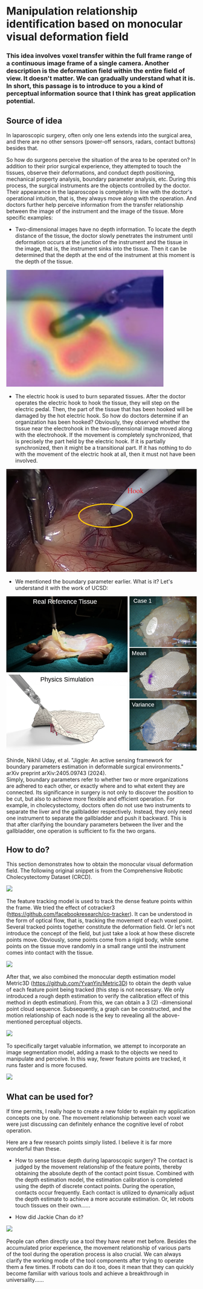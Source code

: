 # Manipulation relationship identification based on monocular visual deformation field

### This idea involves voxel transfer within the full frame range of a continuous image frame of a single camera. Another description is the deformation field within the entire field of view. It doesn't matter. We can gradually understand what it is. In short, this passage is to introduce to you a kind of perceptual information source that I think has great application potential.

## Source of idea

In laparoscopic surgery, often only one lens extends into the surgical area, and there are no other sensors (power-off sensors, radars, contact buttons) besides that. 

So how do surgeons perceive the situation of the area to be operated on? In addition to their prior surgical experience, they attempted to touch the tissues, observe their deformations, and conduct depth positioning, mechanical property analysis, boundary parameter analysis, etc. During this process, the surgical instruments are the objects controlled by the doctor. Their appearance in the laparoscope is completely in line with the doctor's operational intuition, that is, they always move along with the operation. And doctors further help perceive information from the transfer relationship between the image of the instrument and the image of the tissue. More specific examples:

* Two-dimensional images have no depth information. To locate the depth distance of the tissue, the doctor slowly penetrates the instrument until deformation occurs at the junction of the instrument and the tissue in the image, that is, the instrument sinks into the tissue. Then it can be determined that the depth at the end of the instrument at this moment is the depth of the tissue.

![](image/touch.png)

* The electric hook is used to burn separated tissues. After the doctor operates the electric hook to hook the tissue, they will step on the electric pedal. Then, the part of the tissue that has been hooked will be damaged by the hot electric hook. So how do doctors determine if an organization has been hooked? Obviously, they observed whether the tissue near the electrohook in the two-dimensional image moved along with the electrohook. If the movement is completely synchronized, that is precisely the part held by the electric hook. If it is partially synchronized, then it might be a transitional part. If it has nothing to do with the movement of the electric hook at all, then it must not have been involved.

![](image/hook.png)

* We mentioned the boundary parameter earlier. What is it? Let's understand it with the work of UCSD:

![](image/boundary.png)

Shinde, Nikhil Uday, et al. "Jiggle: An active sensing framework for boundary parameters estimation in deformable surgical environments." arXiv preprint arXiv:2405.09743 (2024).  
Simply, boundary parameters refer to whether two or more organizations are adhered to each other, or exactly where and to what extent they are connected. Its significance in surgery is not only to discover the position to be cut, but also to achieve more flexible and efficient operation. For example, in cholecystectomy, doctors often do not use two instruments to separate the liver and the gallbladder respectively. Instead, they only need one instrument to separate the gallbladder and push it backward. This is that after clarifying the boundary parameters between the liver and the gallbladder, one operation is sufficient to fix the two organs.

## How to do?

This section demonstrates how to obtain the monocular visual deformation field. The following original snippet is from the Comprehensive Robotic Cholecystectomy Dataset (CRCD).

![](image/B1_cut2.gif)

The feature tracking model is used to track the dense feature points within the frame. We tried the effect of cotracker3 (https://github.com/facebookresearch/co-tracker). It can be understood in the form of optical flow, that is, tracking the movement of each voxel point. Several tracked points together constitute the deformation field. Or let's not introduce the concept of the field, but just take a look at how these discrete points move. Obviously, some points come from a rigid body, while some points on the tissue move randomly in a small range until the instrument comes into contact with the tissue.

![](image/track.gif)

After that, we also combined the monocular depth estimation model Metric3D (https://github.com/YvanYin/Metric3D) to obtain the depth value of each feature point being tracked (this step is not necessary. We only introduced a rough depth estimation to verify the calibration effect of this method in depth estimation). From this, we can obtain a 3 (2) -dimensional point cloud sequence. Subsequently, a graph can be constructed, and the motion relationship of each node is the key to revealing all the above-mentioned perceptual objects.

![](image/animation.gif)

To specifically target valuable information, we attempt to incorporate an image segmentation model, adding a mask to the objects we need to manipulate and perceive. In this way, fewer feature points are tracked, it runs faster and is more focused.

![](image/cholecyst_spatracker_pred_track.gif)

## What can be used for?

If time permits, I really hope to create a new folder to explain my application concepts one by one. The movement relationship between each voxel we were just discussing can definitely enhance the cognitive level of robot operation.

Here are a few research points simply listed. I believe it is far more wonderful than these.

* How to sense tissue depth during laparoscopic surgery? The contact is judged by the movement relationship of the feature points, thereby obtaining the absolute depth of the contact point tissue. Combined with the depth estimation model, the estimation calibration is completed using the depth of discrete contact points. During the operation, contacts occur frequently. Each contact is utilized to dynamically adjust the depth estimate to achieve a more accurate estimation. Or, let robots touch tissues on their own......

* How did Jackie Chan do it?

![](image/Chan.gif)

People can often directly use a tool they have never met before. Besides the accumulated prior experience, the movement relationship of various parts of the tool during the operation process is also crucial. We can always clarify the working mode of the tool components after trying to operate them a few times. If robots can do it too, does it mean that they can quickly become familiar with various tools and achieve a breakthrough in universality......